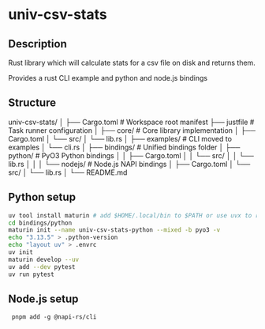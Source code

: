 # univ-csv-stats

## Description

Rust library which will calculate stats for a csv file on disk and returns them.

Provides a rust CLI example and python and node.js bindings

## Structure

univ-csv-stats/
│
├── Cargo.toml         # Workspace root manifest
├── justfile           # Task runner configuration
│
├── core/              # Core library implementation
│   ├── Cargo.toml
│   └── src/
│       └── lib.rs
│
├── examples/          # CLI moved to examples
│   └── cli.rs
│
├── bindings/          # Unified bindings folder
│   ├── python/        # PyO3 Python bindings
│   │   ├── Cargo.toml
│   │   └── src/
│   │       └── lib.rs
│   │
│   └── nodejs/        # Node.js NAPI bindings
│       ├── Cargo.toml
│       └── src/
│           └── lib.rs
│
└── README.md

## Python setup

```sh
uv tool install maturin # add $HOME/.local/bin to $PATH or use uvx to run maturin
cd bindings/python
maturin init --name univ-csv-stats-python --mixed -b pyo3 -v
echo "3.13.5" > .python-version
echo "layout uv" > .envrc
uv init
maturin develop --uv
uv add --dev pytest
uv run pytest
```

## Node.js setup

```
 pnpm add -g @napi-rs/cli

```
